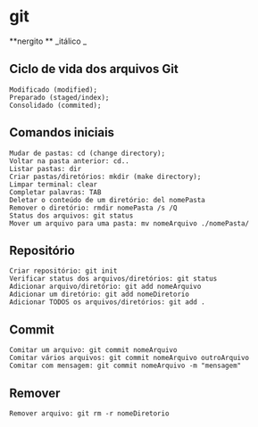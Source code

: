 # git

**nergito **
_itálico _ 

## Ciclo de vida dos arquivos Git
    Modificado (modified);
    Preparado (staged/index);
    Consolidado (commited);

## Comandos iniciais
    Mudar de pastas: cd (change directory);
    Voltar na pasta anterior: cd..
    Listar pastas: dir
    Criar pastas/diretórios: mkdir (make directory);
    Limpar terminal: clear
    Completar palavras: TAB
    Deletar o conteúdo de um diretório: del nomePasta
    Remover o diretório: rmdir nomePasta /s /Q
    Status dos arquivos: git status
    Mover um arquivo para uma pasta: mv nomeArquivo ./nomePasta/

## Repositório
    Criar repositório: git init
    Verificar status dos arquivos/diretórios: git status
    Adicionar arquivo/diretório: git add nomeArquivo
    Adicionar um diretório: git add nomeDiretorio
    Adicionar TODOS os arquivos/diretórios: git add .
    
## Commit
    Comitar um arquivo: git commit nomeArquivo
    Comitar vários arquivos: git commit nomeArquivo outroArquivo
    Comitar com mensagem: git commit nomeArquivo -m "mensagem"

## Remover
    Remover arquivo: git rm -r nomeDiretorio


